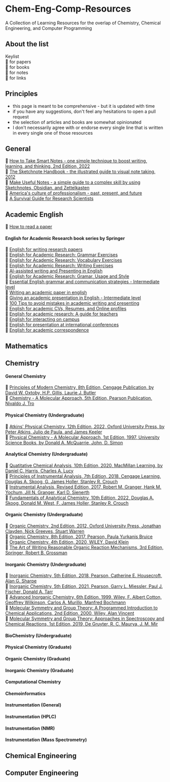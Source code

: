 # Chem-Eng-Comp-Resources
A Collection of Learning Resources for the overlap of Chemistry, Chemical Engineering, and Computer Programming

## About the list

Keylist \
:page_with_curl: for papers \
:open_book: for books \
:notebook: for notes \
:link: for links 



## Principles
- this page is meant to be comprehensive - but it is updated with time
- if you have any suggestions, don't feel any hesitations to open a pull request 
- the selection of articles and books are somewhat opinionated
- I don't necessarily agree with or endorse every single line that is written in every single one of those resources

## General

📖 [How to Take Smart Notes - one simple technique to boost writing, learning, and thinking, 2nd Edition, 2022](https://www.soenkeahrens.de/en/takesmartnotes) \
📖 [The Sketchnote Handbook - the illustrated guide to visual note taking, 2012](https://rohdesign.com/handbook) \
📖 [Make Useful Notes - a simple guide to a complex skill by using Sketchnotes, Obsidian, and Zettelkasten](https://github.com/groepl/Take-Useful-Notes) \
📖 [America's culture of professionalism - past, present, and future](https://doi.org/10.1057/9781137337153) \
📖 [A Survival Guide for Research Scientists](https://doi.org/10.1007/978-3-030-05435-9)  

## Academic English

📃 [How to read a paper](https://doi.org/10.1145/1273445.1273458) 

#### English for Academic Research book series by Springer
📖 [English for writing research papers](https://doi.org/10.1007/978-3-319-26094-5) \
📖 [English for Academic Research: Grammar Exercises](978-3-031-53167-5) \
📖 [English for Academic Research: Vocabulary Exercises](978-3-031-53170-5) \
📖 [English for Academic Research: Writing Exercises](978-3-031-53173-6) \
📖 [AI-assisted writing and Presenting in English](978-3-031-48146-8) \
📖 [English for Academic Research: Gramar, Usage and Style](https://doi.org/10.1007/978-3-031-31517-6) \
📖 [Essential English grammar and communication strategies - Intermediate level](https://doi.org/10.1007/978-3-030-95612-7) \
📖 [Writing an academic paper in english](https://doi.org/10.1007/978-3-030-95615-8) \
📖 [Giving an academic presentation in English - Intermediate level](https://doi.org/10.1007/978-3-030-95609-7) \
📖 [100 Tips to avoid mistakes in academic writing and presenting](https://doi.org/10.1007/978-3-030-44214-9) \
📖 [English for academic CVs, Resumes, and Online profiles](https://doi.org/10.1007/978-3-030-11090-1) \
📖 [English for academic research: A guide for teachers](https://doi.org/10.1007/978-3-319-32687-0) \
📖 [English for interacting on campus](https://doi.org/10.1007/978-3-319-28734-8) \
📖 [English for presentation at international conferences](https://doi.org/10.1007/978-3-319-26330-4) \
📖 [English for academic correspondence](https://doi.org/10.1007/978-3-319-26435-6) 



## Mathematics

## Chemistry

#### General Chemistry

📖 [Principles of Modern Chemistry, 8th Edition, Cengage Publication, by David W. Oxtoby, H.P. Gillis, Laurie J. Butler](https://www.cengage.uk/c/principles-of-modern-chemistry-8e-oxtoby-gillis-butler/9780357671009/) \
📖 [Chemistry - A Molecular Approach, 5th Edition, Pearson Publication, Nivaldo J. Tro](https://www.pearson.com/en-us/subject-catalog/p/chemistry-a-molecular-approach/P200000006810/9780136874201)

#### Physical Chemistry (Undergraduate)

📖 [Atkins' Physical Chemistry, 12th Edition, 2022, Oxford University Press, by Peter Atkins, Julio de Paula, and James Keeler](https://global.oup.com/ukhe/product/atkins-physical-chemistry-9780198847816?cc=gb&lang=en&) \
📖 [Physical Chemistry - A Molecular Approach, 1st Edition, 1997, University Science Books, by Donald A. McQuarrie, John, D. Simon](https://uscibooks.aip.org/books/physical-chemistry-a-molecular-approach/)

#### Analytical Chemistry (Undergraduate)

📖 [Quatitative Chemical Analysis, 10th Edition, 2020, MacMillan Learning, by Daniel C. Harris, Charles A. Lucy](https://www.macmillanlearning.com/college/us/product/Quantitative-Chemical-Analysis/p/1319164307) \
📖 [Principles of Instrumental Analysis, 7th Edition, 2018, Cengage Learning, Douglas A. Skoog, G. James Holler, Stanley R. Crouch](https://www.cengage.uk/c/principles-of-instrumental-analysis-7e-skoog-holler-crouch/9781305577213/?searchIsbn=9781305577213) \
📖 [Instrumental Analysis, Revised Edition, 2017, Robert M. Granger, Hank M. Yochum, Jill N. Granger, Karl D. Sienerth](https://global.oup.com/ushe/product/instrumental-analysis-9780190865337) \
📖 [Fundamentals of Analytical Chemistry, 10th Edition, 2022, Douglas A. Skoog, Donald M. West, F. James Holler, Stanley R. Crouch](https://www.cengage.uk/c/fundamentals-of-analytical-chemistry-10e-skoog-west-holler-crouch/9780357450390/?searchIsbn=9780357450390)

#### Organic Chemistry (Undergraduate)

📖 [Organic Chemistry, 2nd Edition, 2012, Oxford University Press, Jonathan Clayden, Nick Greeves, Stuart Warren](https://learninglink.oup.com/access/clayden2e) \
📖 [Organic Chemistry, 8th Edition, 2017, Pearson, Paula Yurkanis Bruice](https://www.pearson.com/nl/en_NL/higher-education/subject-catalogue/chemistry/bruice-organic-chemistry-8e-ge.html) \
📖 [Organic Chemistry, 4th Edition, 2020, WILEY, David Klein](https://www.wiley.com/en-us/Organic+Chemistry%2C+4th+Edition-p-9781119659594) \
📖 [The Art of Writing Reasonable Organic Reaction Mechanisms, 3rd Edition, Springer, Robert B. Grossman](https://link.springer.com/book/10.1007/978-3-030-28733-7)

#### Inorganic Chemistry (Undergraduate)

📖 [Inorganic Chemistry, 5th Edition, 2018, Pearson, Catherine E. Housecroft, Alan G. Sharpe](https://elibrary.pearson.de/book/99.150005/9781292134161) \
📖 [Inorganic Chemistry, 5th Edition, 2021, Pearson, Garry L. Miessler, Paul J. Fischer, Donald A. Tarr](https://www.pearson.com/en-us/subject-catalog/p/inorganic-chemistry/P200000006800/9780137518425) \
📖 [Advanced Inorganic Chemistry, 6th Edition, 1999, Wiley, F. Albert Cotton, Geoffrey Wilkinson, Carlos A. Murillo, Manfred Bochmann](https://www.wiley.com/en-us/Advanced+Inorganic+Chemistry%2C+6th+Edition-p-9780471199571) \
📖 [Molecular Symmetry and Group Theory: A Programmed Introduction to Chemical Applications, 2nd Edition, 2000, Wiley, Alan Vincent](https://www.wiley.com/en-ie/Molecular+Symmetry+and+Group+Theory%3A+A+Programmed+Introduction+to+Chemical+Applications%2C+2nd+Edition-p-9780471489399) \
📖 [Molecular Symmetry and Group Theory: Approaches in Spectroscopy and Chemical Reactions, 1st Edition, 2019, De Gruyter, R. C. Maurya, J. M. Mir](https://www.degruyter.com/document/doi/10.1515/9783110635034/html?lang=en)

#### BioChemistry (Undergraduate)

#### Physical Chemistry (Graduate)

#### Organic Chemistry (Graduate)

#### Inorganic Chemistry (Graduate)

#### Computational Chemistry

#### Chemoinformatics

#### Instrumentation (General)

#### Instrumentation (HPLC)

#### Instrumentation (NMR)

#### Instrumentation (Mass Spectrometry)


## Chemical Engineering

## Computer Engineering
